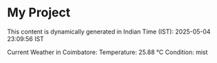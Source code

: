 # My Project

This content is dynamically generated in Indian Time (IST): 2025-05-04 23:09:56 IST


Current Weather in Coimbatore:
Temperature: 25.88 °C
Condition: mist
